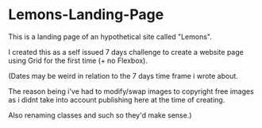 # Lemons-Landing-Page
This is a landing page of an hypothetical site called "Lemons".

I created this as a self issued 7 days challenge to create a website page using Grid for the first time (+ no Flexbox).

(Dates may be weird in relation to the 7 days time frame i wrote about.

 The reason being i've had to modify/swap images to copyright free images as i didnt take into account publishing here at the time of creating.
 
 Also renaming classes and such so they'd make sense.)
